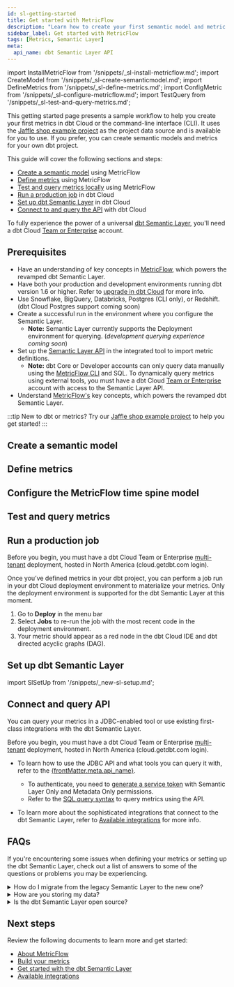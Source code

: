 ```yaml
---
id: sl-getting-started
title: Get started with MetricFlow
description: "Learn how to create your first semantic model and metric."
sidebar_label: Get started with MetricFlow
tags: [Metrics, Semantic Layer]
meta:
  api_name: dbt Semantic Layer API
---
```


import InstallMetricFlow from '/snippets/_sl-install-metricflow.md';
import CreateModel from '/snippets/_sl-create-semanticmodel.md';
import DefineMetrics from '/snippets/_sl-define-metrics.md';
import ConfigMetric from '/snippets/_sl-configure-metricflow.md';
import TestQuery from '/snippets/_sl-test-and-query-metrics.md';

This getting started page presents a sample workflow to help you create your first metrics in dbt Cloud or the command-line interface (CLI). It uses the [Jaffle shop example project](https://github.com/dbt-labs/jaffle-sl-template) as the project data source and is available for you to use. If you prefer, you can create semantic models and metrics for your own dbt project.

This guide will cover the following sections and steps:

- [Create a semantic model](#create-a-semantic-model) using MetricFlow
- [Define metrics](#define-metrics) using MetricFlow
- [Test and query metrics locally](#test-and-query-metrics) using MetricFlow
- [Run a production job](#run-a-production-job) in dbt Cloud
- [Set up dbt Semantic Layer](#set-up-dbt-semantic-layer) in dbt Cloud
- [Connect to and query the API](#connect-and-query-api) with dbt Cloud

To fully experience the power of a universal [dbt Semantic Layer](/docs/use-dbt-semantic-layer/dbt-sl), you'll need a dbt Cloud [Team or Enterprise](https://www.getdbt.com/pricing/) account. 

## Prerequisites

- Have an understanding of key concepts in [MetricFlow](/docs/build/about-metricflow), which powers the revamped dbt Semantic Layer.
- Have both your production and development environments running dbt version 1.6 or higher. Refer to [upgrade in dbt Cloud](/docs/dbt-versions/upgrade-core-in-cloud) for more info.
- Use Snowflake, BigQuery, Databricks, Postgres (CLI only), or Redshift. (dbt Cloud Postgres support coming soon)
-  Create a successful run in the environment where you configure the Semantic Layer. 
   - **Note:** Semantic Layer currently supports the Deployment environment for querying. (_development querying experience coming soon_)
- Set up the [Semantic Layer API](/docs/dbt-cloud-apis/sl-api-overview) in the integrated tool to import metric definitions. 
  - **Note:** dbt Core or Developer accounts can only query data manually using the [MetricFlow CLI](/docs/build/metricflow-cli) and SQL. To dynamically query metrics using external tools, you must have a dbt Cloud [Team or Enterprise](https://www.getdbt.com/pricing/) account with access to the Semantic Layer API.<br />
- Understand [MetricFlow's](/docs/build/about-metricflow) key concepts, which powers the revamped dbt Semantic Layer.

:::tip 
New to dbt or metrics? Try our [Jaffle shop example project](https://github.com/dbt-labs/jaffle-sl-template) to help you get started!
:::

## Create a semantic model

<CreateModel />

## Define metrics

<DefineMetrics />

## Configure the MetricFlow time spine model

<ConfigMetric />

## Test and query metrics

<TestQuery />

## Run a production job

Before you begin, you must have a dbt Cloud Team or Enterprise [multi-tenant](/docs/cloud/about-cloud/regions-ip-addresses) deployment, hosted in North America (cloud.getdbt.com login).

Once you’ve defined metrics in your dbt project, you can perform a job run in your dbt Cloud deployment environment to materialize your metrics. Only the deployment environment is supported for the dbt Semantic Layer at this moment. 

1. Go to **Deploy** in the menu bar
2. Select **Jobs** to re-run the job with the most recent code in the deployment environment.
3. Your metric should appear as a red node in the dbt Cloud IDE and dbt directed acyclic graphs (DAG).

<Lightbox src="/img/docs/dbt-cloud/semantic-layer/metrics_red_nodes.png" width="85%" title="DAG with metrics appearing as a red node" />

## Set up dbt Semantic Layer

import SlSetUp from '/snippets/_new-sl-setup.md';  

<SlSetUp/>

## Connect and query API

You can query your metrics in a JDBC-enabled tool or use existing first-class integrations with the dbt Semantic Layer. 

Before you begin, you must have a dbt Cloud Team or Enterprise [multi-tenant](/docs/cloud/about-cloud/regions-ip-addresses) deployment, hosted in North America (cloud.getdbt.com login). 

- <span>To learn how to use the JDBC API and what tools you can query it with, refer to the  <a href="https://docs.getdbt.com/docs/dbt-cloud-apis/sl-api-overview" target="_self">{frontMatter.meta.api_name}</a></span>.<br />

    * To authenticate, you need to [generate a service token](/docs/dbt-cloud-apis/service-tokens) with Semantic Layer Only and Metadata Only permissions.
    * Refer to the [SQL query syntax](/docs/dbt-cloud-apis/sl-jdbc#querying-the-api-for-metric-metadata) to query metrics using the API.  

- To learn more about the sophisticated integrations that connect to the dbt Semantic Layer, refer to [Available integrations](/docs/use-dbt-semantic-layer/avail-sl-integrations) for more info.

## FAQs

If you're encountering some issues when defining your metrics or setting up the dbt Semantic Layer, check out a list of answers to some of the questions or problems you may be experiencing.
    
<details>
  <summary>How do I migrate from the legacy Semantic Layer to the new one?</summary>
  <div>
    <div>If you're using the legacy Semantic Layer, we highly recommend you <a href="https://docs.getdbt.com/docs/dbt-versions/upgrade-core-in-cloud">upgrade your dbt version </a> to dbt v1.6 or higher to use the new dbt Semantic Layer. Refer to the dedicated <a href="https://docs.getdbt.com/guides/migration/sl-migration"> migration guide</a> for more info.</div>
  </div>
</details>
<details>
<summary>How are you storing my data?</summary>
User data passes through the Semantic Layer on its way back from the warehouse. dbt Labs ensures security by authenticating through the customer's data warehouse. Currently, we don't cache data for the long term, but it might temporarily stay in the system for up to 10 minutes, usually less. In the future, we'll introduce a caching feature that allows us to cache data on our infrastructure for up to 24 hours.
</details>
<details>
<summary>Is the dbt Semantic Layer open source?</summary>
The dbt Semantic Layer is proprietary, however, some components of the dbt Semantic Layer are open source, like dbt-core and MetricFlow. <br /><br />The universal dbt Semantic Layer is available to all Team and Enterprise Plans during public beta. Users on dbt Cloud Developer plans or dbt Core users can use MetricFlow to only define and test metrics locally.</details>

## Next steps

Review the following documents to learn more and get started:

- [About MetricFlow](/docs/build/about-metricflow)
- [Build your metrics](/docs/build/build-metrics-intro)
- [Get started with the dbt Semantic Layer](/docs/use-dbt-semantic-layer/quickstart-sl)
- [Available integrations](/docs/use-dbt-semantic-layer/avail-sl-integrations)
